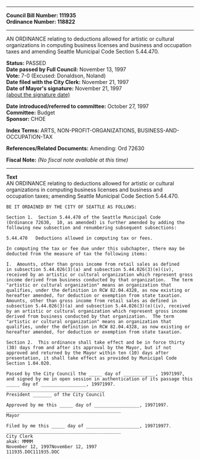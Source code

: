 * * * * *  
  
**Council Bill Number: [](#h0)[](#h2)111935**   
**Ordinance Number: 118822**  
  
* * * * *  
  
AN ORDINANCE relating to deductions allowed for artistic or cultural organizations in computing business licenses and business and occupation taxes and amending Seattle Municipal Code Section 5.44.470.  
  
**Status:** PASSED   
**Date passed by Full Council:** November 13, 1997   
**Vote:** 7-0 (Excused: Donaldson, Noland)   
**Date filed with the City Clerk:** November 21, 1997   
**Date of Mayor's signature:** November 21, 1997   
[(about the signature date)](/~public/approvaldate.htm)   
  
  
**Date introduced/referred to committee:** October 27, 1997   
**Committee:** Budget   
**Sponsor:** CHOE   
  
**Index Terms:** ARTS, NON-PROFIT-ORGANIZATIONS, BUSINESS-AND-OCCUPATION-TAX  
  
**References/Related Documents:** Amending: Ord 72630  
  
**Fiscal Note:** *(No fiscal note available at this time)*  
  
* * * * *  
  
**Text**  
    AN ORDINANCE relating to deductions allowed for artistic or cultural  
    organizations in computing business licenses and business and  
    occupation taxes; amending Seattle Municipal Code Section 5.44.470.  
  
    BE IT ORDAINED BY THE CITY OF SEATTLE AS FOLLOWS:  
  
    Section 1.  Section 5.44.470 of the Seattle Municipal Code  
    (Ordinance 72630,  10, as amended) is further amended by adding the  
    following new subsection and renumbering subsequent subsections:  
  
    5.44.470   Deductions allowed in computing tax or fees.  
  
    In computing the tax or fee due under this subchapter, there may be  
    deducted from the measure of tax the following items:  
  
    I.  Amounts, other than gross income from retail sales as defined  
    in subsection 5.44.026(3)(a) and subsection 5.44.026(3)(e)(iv),  
    received by an artistic or cultural organization which represent gross  
    income derived from business conducted by that organization.  The term  
    "artistic or cultural organization" means an organization that  
    qualifies, under the definition in RCW 82.04.4328, as now existing or  
    hereafter amended, for deduction or exemption from state taxation.  
    Amounts, other than gross income from retail sales as defined in  
    subsection 5.44.026(3)(a) and subsection 5.44.026(3)(e)(iv), received  
    by an artistic or cultural organization which represent gross income  
    derived from business conducted by that organization.  The term  
    "artistic or cultural organization" means an organization that  
    qualifies, under the definition in RCW 82.04.4328, as now existing or  
    hereafter amended, for deduction or exemption from state taxation.  
  
    Section 2.  This ordinance shall take effect and be in force thirty  
    (30) days from and after its approval by the Mayor, but if not  
    approved and returned by the Mayor within ten (10) days after  
    presentation, it shall take effect as provided by Municipal Code  
    Section 1.04.020.  
  
    Passed by the City Council the _____ day of ____________, 19971997,  
    and signed by me in open session in authentication of its passage this  
    _____ day of _________________, 19971997.  
    _____________________________________  
    President _______ of the City Council  
  
    Approved by me this _____ day of _________________, 19971997.  
    ___________________________________________  
    Mayor  
  
    Filed by me this _____ day of ____________________, 199719977.  
    ___________________________________________  
    City Clerk  
    akak: MMMM  
    November 12, 1997November 12, 1997  
    111935.DOC111935.DOC  

